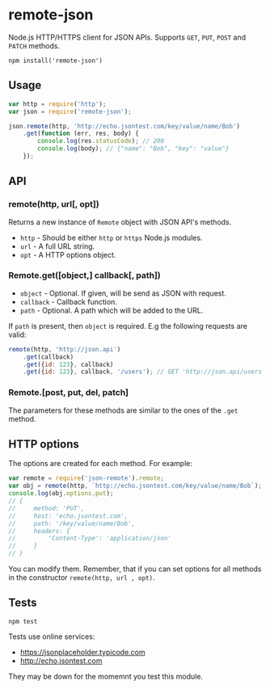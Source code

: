 # remote-json

Node.js HTTP/HTTPS client for JSON APIs. Supports `GET`, `PUT`, `POST` and `PATCH` methods.

    npm install('remote-json')

## Usage

```javascript
var http = require('http');
var json = require('remote-json');

json.remote(http, 'http://echo.jsontest.com/key/value/name/Bob')
    .get(function (err, res, body) {
        console.log(res.statusCode); // 200
        console.log(body); // {"name": "Bob", "key": "value"}
    });
```

## API

### remote(http, url[, opt])
Returns a new instance of `Remote` object with JSON API's methods.

- `http` - Should be either `http` or `https` Node.js modules.
- `url` - A full URL string.
- `opt` - A HTTP options object.

### Remote.get([object,] callback[, path])

- `object` - Optional. If given, will be send as JSON with request.
- `callback` - Callback function.
- `path` - Optional. A path which will be added to the URL.

If `path` is present, then `object` is required. E.g the following requests are valid:

```javascript
remote(http, 'http://json.api')
    .get(callback)
    .get({id: 123}, callback)
    .get({id: 123}, callback, '/users'); // GET 'http://json.api/users'
```

### Remote.[post, put, del, patch]
The parameters for these methods are similar to the ones of the `.get` method.

## HTTP options
The options are created for each method. For example:

```javascript
var remote = require('json-remote').remote;
var obj = remote(http, `http://echo.jsontest.com/key/value/name/Bob`);
console.log(obj.options.put);
// {
//     method: 'PUT',
//     host: 'echo.jsontest.com',
//     path: '/key/value/name/Bob',
//     headers: {
//         'Content-Type': 'application/json'
//     }
// }
```
You can modify them. Remember, that if you can set options for all methods in the constructor `remote(http, url , opt)`.

## Tests

    npm test

Tests use online services: 

- https://jsonplaceholder.typicode.com
- http://echo.jsontest.com

They may be down for the momemnt you test this module.
